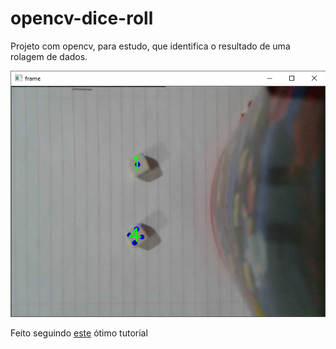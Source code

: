 # opencv-dice-roll

Projeto com opencv, para estudo, que identifica o resultado de uma rolagem de dados.

![print](/images/print.png)

Feito seguindo [este](https://golsteyn.com/projects/dice/) ótimo tutorial

